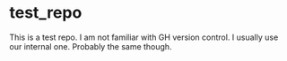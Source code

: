 # test_repo
This is a test repo. I am not familiar with GH version control. I usually use our internal one. Probably the same though.
